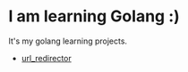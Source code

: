 # I am learning Golang :)


It's my golang learning projects.

- [url_redirector](https://github.com/mmdaz/lets-go/tree/master/url_redirector)
